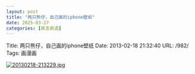 ```yaml
---
layout: post
title: "两只熊仔，自己画的iphone壁纸"
date: 2025-03-27
categories: [疯言疯语]
---
```


Title: 两只熊仔，自己画的iphone壁纸
Date: 2013-02-18 21:32:40
URL: /982/
Tags: 画漫画

[![20130218-213229.jpg](http://img.weimao.me/2019-05-21-033541.jpg)](http://img.weimao.me/2019-05-21-033541.jpg)